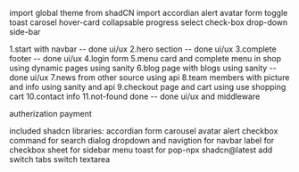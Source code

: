 import global theme from shadCN
import accordian alert avatar form toggle toast carosel hover-card collapsable progress select check-box drop-down side-bar

1.start with navbar -- done ui/ux
2.hero section -- done ui/ux
3.complete footer -- done ui/ux
4.login form
5.menu card and complete menu in shop using dynamic pages using sanity
6.blog page with blogs using sanity -- done ui/ux
7.news from other source using api
8.team members with picture and info using sanity and api
9.checkout page and cart using use shopping cart
10.contact info
11.not-found done -- done ui/ux
and middleware

autherization
payment

included shadcn libraries:
accordian
form
carousel
avatar
alert
checkbox
command for search
dialog
dropdown and navigtion for navbar
label for checkbox
sheet for sidebar menu
toast for pop-npx shadcn@latest add switch
tabs
switch
textarea
